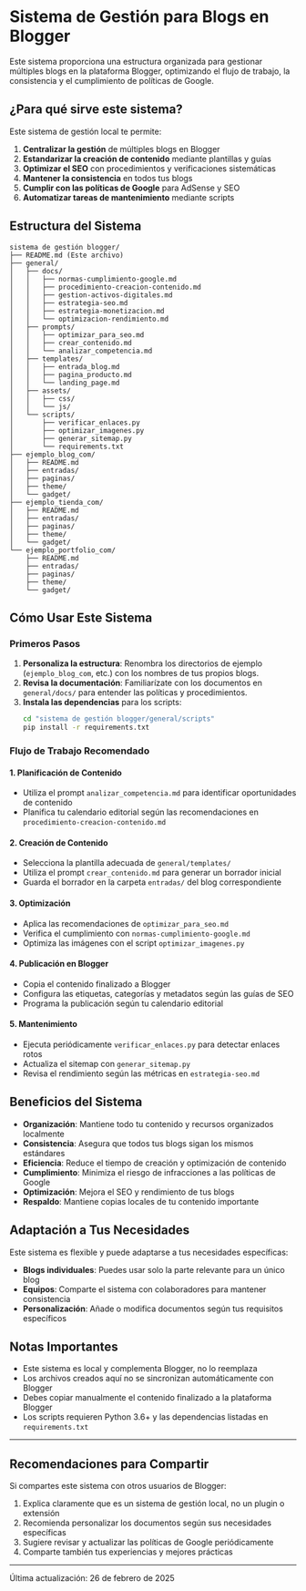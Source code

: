 # Sistema de Gestión para Blogs en Blogger

Este sistema proporciona una estructura organizada para gestionar múltiples blogs en la plataforma Blogger, optimizando el flujo de trabajo, la consistencia y el cumplimiento de políticas de Google.

## ¿Para qué sirve este sistema?

Este sistema de gestión local te permite:

1. **Centralizar la gestión** de múltiples blogs en Blogger
2. **Estandarizar la creación de contenido** mediante plantillas y guías
3. **Optimizar el SEO** con procedimientos y verificaciones sistemáticas
4. **Mantener la consistencia** en todos tus blogs
5. **Cumplir con las políticas de Google** para AdSense y SEO
6. **Automatizar tareas de mantenimiento** mediante scripts

## Estructura del Sistema

```
sistema de gestión blogger/
├── README.md (Este archivo)
├── general/
│   ├── docs/
│   │   ├── normas-cumplimiento-google.md
│   │   ├── procedimiento-creacion-contenido.md
│   │   ├── gestion-activos-digitales.md
│   │   ├── estrategia-seo.md
│   │   ├── estrategia-monetizacion.md
│   │   └── optimizacion-rendimiento.md
│   ├── prompts/
│   │   ├── optimizar_para_seo.md
│   │   ├── crear_contenido.md
│   │   └── analizar_competencia.md
│   ├── templates/
│   │   ├── entrada_blog.md
│   │   ├── pagina_producto.md
│   │   └── landing_page.md
│   ├── assets/
│   │   ├── css/
│   │   └── js/
│   └── scripts/
│       ├── verificar_enlaces.py
│       ├── optimizar_imagenes.py
│       ├── generar_sitemap.py
│       └── requirements.txt
├── ejemplo_blog_com/
│   ├── README.md
│   ├── entradas/
│   ├── paginas/
│   ├── theme/
│   └── gadget/
├── ejemplo_tienda_com/
│   ├── README.md
│   ├── entradas/
│   ├── paginas/
│   ├── theme/
│   └── gadget/
└── ejemplo_portfolio_com/
    ├── README.md
    ├── entradas/
    ├── paginas/
    ├── theme/
    └── gadget/
```

## Cómo Usar Este Sistema

### Primeros Pasos

1. **Personaliza la estructura**: Renombra los directorios de ejemplo (`ejemplo_blog_com`, etc.) con los nombres de tus propios blogs.
2. **Revisa la documentación**: Familiarízate con los documentos en `general/docs/` para entender las políticas y procedimientos.
3. **Instala las dependencias** para los scripts:
   ```bash
   cd "sistema de gestión blogger/general/scripts"
   pip install -r requirements.txt
   ```

### Flujo de Trabajo Recomendado

#### 1. Planificación de Contenido
- Utiliza el prompt `analizar_competencia.md` para identificar oportunidades de contenido
- Planifica tu calendario editorial según las recomendaciones en `procedimiento-creacion-contenido.md`

#### 2. Creación de Contenido
- Selecciona la plantilla adecuada de `general/templates/`
- Utiliza el prompt `crear_contenido.md` para generar un borrador inicial
- Guarda el borrador en la carpeta `entradas/` del blog correspondiente

#### 3. Optimización
- Aplica las recomendaciones de `optimizar_para_seo.md`
- Verifica el cumplimiento con `normas-cumplimiento-google.md`
- Optimiza las imágenes con el script `optimizar_imagenes.py`

#### 4. Publicación en Blogger
- Copia el contenido finalizado a Blogger
- Configura las etiquetas, categorías y metadatos según las guías de SEO
- Programa la publicación según tu calendario editorial

#### 5. Mantenimiento
- Ejecuta periódicamente `verificar_enlaces.py` para detectar enlaces rotos
- Actualiza el sitemap con `generar_sitemap.py`
- Revisa el rendimiento según las métricas en `estrategia-seo.md`

## Beneficios del Sistema

- **Organización**: Mantiene todo tu contenido y recursos organizados localmente
- **Consistencia**: Asegura que todos tus blogs sigan los mismos estándares
- **Eficiencia**: Reduce el tiempo de creación y optimización de contenido
- **Cumplimiento**: Minimiza el riesgo de infracciones a las políticas de Google
- **Optimización**: Mejora el SEO y rendimiento de tus blogs
- **Respaldo**: Mantiene copias locales de tu contenido importante

## Adaptación a Tus Necesidades

Este sistema es flexible y puede adaptarse a tus necesidades específicas:

- **Blogs individuales**: Puedes usar solo la parte relevante para un único blog
- **Equipos**: Comparte el sistema con colaboradores para mantener consistencia
- **Personalización**: Añade o modifica documentos según tus requisitos específicos

## Notas Importantes

- Este sistema es local y complementa Blogger, no lo reemplaza
- Los archivos creados aquí no se sincronizan automáticamente con Blogger
- Debes copiar manualmente el contenido finalizado a la plataforma Blogger
- Los scripts requieren Python 3.6+ y las dependencias listadas en `requirements.txt`

---

## Recomendaciones para Compartir

Si compartes este sistema con otros usuarios de Blogger:

1. Explica claramente que es un sistema de gestión local, no un plugin o extensión
2. Recomienda personalizar los documentos según sus necesidades específicas
3. Sugiere revisar y actualizar las políticas de Google periódicamente
4. Comparte también tus experiencias y mejores prácticas

---

Última actualización: 26 de febrero de 2025
